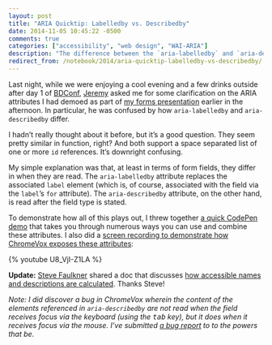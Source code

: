 ```yaml
---
layout: post
title: "ARIA Quicktip: Labelledby vs. Describedby"
date: 2014-11-05 10:45:22 -0500
comments: true
categories: ["accessibility", "web design", "WAI-ARIA"] 
description: "The difference between the `aria-labelledby` and `aria-describedby` attributes is not obvious. Here’s a bit of a clarification for using them in forms."
redirect_from: /notebook/2014/aria-quicktip-labelledby-vs-describedby/
---
```


Last night, while we were enjoying a cool evening and a few drinks outside after day 1 of [BDConf](http://bdconf.com), [Jeremy](http://adactio.com) asked me for some clarification on the ARIA attributes I had demoed as part of [my forms presentation](http://www.slideshare.net/AaronGustafson/falling-in-love-with-forms-bdconf-2014) earlier in the afternoon. In particular, he was confused by how `aria-labelledby` and `aria-describedby` differ.

<!-- more -->

I hadn’t really thought about it before, but it’s a good question. They seem pretty similar in function, right? And both support a space separated list of one or more `id` references. It’s downright confusing.

My simple explanation was that, at least in terms of form fields, they differ in when they are read. The `aria-labelledby` attribute replaces the associated `label` element (which is, of course, associated with the field via the `label`’s `for` attribute). The `aria-describedby` attribute, on the other hand, is read after the field type is stated.

To demonstrate how all of this plays out, I threw together [a quick CodePen demo](http://codepen.io/aarongustafson/pen/dmuoe/) that takes you through numerous ways you can use and combine these attributes. I also did a [screen recording to demonstrate how ChromeVox exposes these attributes](http://youtu.be/U8_VjI-Z1LA):

{% youtube U8_VjI-Z1LA %}

**Update:** [Steve Faulkner](https://twitter.com/stevefaulkner) shared a doc that discusses [how accessible names and descriptions are calculated](http://rawgit.com/w3c/aria/master/html-aam/html-aam.html#accessible-name-and-description-calculation). Thanks Steve!

_Note: I did discover a bug in ChromeVox wherein the content of the elements referenced in `aria-describedby` are not read when the field receives focus via the keyboard (using the <kbd>tab</kbd> key), but it does when it receives focus via the mouse. I’ve submitted [a bug report](https://code.google.com/p/google-axs-chrome/issues/detail?id=158&thanks=158&ts=1415202123) to to the powers that be._